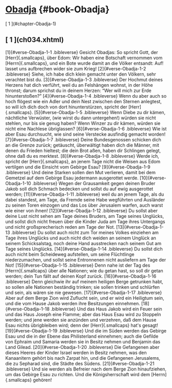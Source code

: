 # [Obadja](ch001.xhtml) {#book-Obadja}

<div id="chapterlinks-Obadja" class="chapterlinks">[&nbsp;1&nbsp;](#chapter-Obadja-1) </div>

<h2 class="chaptertitle">[&nbsp;1&nbsp;](ch034.xhtml)<span><span id="chapter-Obadja-1"></span></span></h2>
 
[1]{#verse-Obadja-1-1 .bibleverse} Gesicht Obadjas: So spricht Gott, der [Herr]{.smallcaps}, über Edom: Wir haben eine Botschaft vernommen vom [Herrn]{.smallcaps}, und ein Bote wurde damit an die Völker entsandt: Auf! lasset uns aufbrechen wider sie zum Krieg! 
[2]{#verse-Obadja-1-2 .bibleverse} Siehe, ich habe dich klein gemacht unter den Völkern, sehr verachtet bist du. 
[3]{#verse-Obadja-1-3 .bibleverse} Der Hochmut deines Herzens hat dich verführt, weil du an Felshängen wohnst, in der Höhe thronst; darum sprichst du in deinem Herzen: “Wer will mich zur Erde hinunterstoßen?” 
[4]{#verse-Obadja-1-4 .bibleverse} Wenn du aber auch so hoch flögest wie ein Adler und dein Nest zwischen den Sternen anlegtest, so will ich dich doch von dort hinunterstürzen, spricht der [Herr]{.smallcaps}. 
[5]{#verse-Obadja-1-5 .bibleverse} Wenn Diebe zu dir kämen, nächtliche Verwüster, (wie wirst du dann untergehen!) würden sie nicht stehlen, nur bis sie genug haben? Wenn Winzer zu dir kämen, würden sie nicht eine Nachlese übriglassen? 
[6]{#verse-Obadja-1-6 .bibleverse} Wie ist aber Esau durchsucht, wie sind seine Verstecke ausfindig gemacht worden! 
[7]{#verse-Obadja-1-7 .bibleverse} Deine Bundesgenossen schicken dich an die Grenze zurück; getäuscht, überwältigt haben dich die Männer, mit denen du Frieden hieltest; die dein Brot aßen, haben dir Schlingen gelegt, ohne daß du es merktest. 
[8]{#verse-Obadja-1-8 .bibleverse} Werde ich, spricht der [Herr]{.smallcaps}, an jenem Tage nicht die Weisen aus Edom vertilgen und die Einsicht vom Gebirge Esau? 
[9]{#verse-Obadja-1-9 .bibleverse} Und deine Starken sollen den Mut verlieren, damit bei dem Gemetzel auf dem Gebirge Esau jedermann ausgerottet werde. 
[10]{#verse-Obadja-1-10 .bibleverse} Wegen der Grausamkeit gegen deinen Bruder Jakob soll dich Schmach bedecken und sollst du auf ewig ausgerottet werden; 
[11]{#verse-Obadja-1-11 .bibleverse} weil du an jenem Tage, als du dabei standest, am Tage, da Fremde seine Habe wegführten und Ausländer zu seinen Toren einzogen und das Los über Jerusalem warfen, auch warst wie einer von ihnen! 
[12]{#verse-Obadja-1-12 .bibleverse} Du sollst aber deine Lust nicht sehen am Tage deines Bruders, am Tage seines Unglücks, und sollst dich nicht freuen über die Kinder Juda am Tage ihres Untergangs und nicht großsprecherisch reden am Tage der Not. 
[13]{#verse-Obadja-1-13 .bibleverse} Du sollst auch nicht zum Tor meines Volkes einziehen am Tage ihres Unglücks und auch nicht dich weiden an seinem Unglück an seinem Schicksalstag, noch deine Hand ausstrecken nach seinem Gut am Tage seines Unglücks. 
[14]{#verse-Obadja-1-14 .bibleverse} Du sollst dich auch nicht beim Scheideweg aufstellen, um seine Flüchtlinge niederzumachen, und sollst seine Entronnenen nicht ausliefern am Tage der Not! 
[15]{#verse-Obadja-1-15 .bibleverse} Denn nahe ist der Tag des [Herrn]{.smallcaps} über alle Nationen; wie du getan hast, so soll dir getan werden; dein Tun fällt auf deinen Kopf zurück. 
[16]{#verse-Obadja-1-16 .bibleverse} Denn gleichwie ihr auf meinem heiligen Berge getrunken habt, so sollen alle Nationen beständig trinken; sie sollen trinken und schlürfen und sein, als wären sie nie gewesen. 
[17]{#verse-Obadja-1-17 .bibleverse} Aber auf dem Berge Zion wird Zuflucht sein, und er wird ein Heiligtum sein, und die vom Hause Jakob werden ihre Besitzungen einnehmen. 
[18]{#verse-Obadja-1-18 .bibleverse} Und das Haus Jakob wird ein Feuer sein und das Haus Joseph eine Flamme; aber das Haus Esau wird zu Stoppeln werden; und jene werden sie anzünden und verzehren, daß dem Hause Esau nichts übrigbleiben wird; denn der [Herr]{.smallcaps} hat's gesagt! 
[19]{#verse-Obadja-1-19 .bibleverse} Und die im Süden werden das Gebirge Esau und die in der Ebene das Philisterland einnehmen; auch die Gefilde von Ephraim und Samaria werden sie in Besitz nehmen und Benjamin das Land Gilead. 
[20]{#verse-Obadja-1-20 .bibleverse} Die Gefangenen aber dieses Heeres der Kinder Israel werden in Besitz nehmen, was den Kanaanitern gehört bis nach Zarpat hin, und die Gefangenen Jerusalems, die zu Sepharad sind, die Städte des Südens. 
[21]{#verse-Obadja-1-21 .bibleverse} Und sie werden als Befreier nach dem Berge Zion hinaufziehen, um das Gebirge Esau zu richten. Und die Königsherrschaft wird dem [Herrn]{.smallcaps} gehören! 